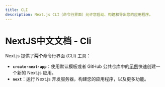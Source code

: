 ```yaml
---
title: CLI
description: Next.js CLI（命令行界面）允许您启动、构建和导出您的应用程序。
---
```


# NextJS中文文档 - Cli

Next.js 提供了**两个**命令行界面 (CLI) 工具：

- **`create-next-app`**：使用默认模板或者 GitHub 公共仓库中的[示例](https://github.com/vercel/next.js/tree/canary/examples)快速创建一个新的 Next.js 应用。
- **`next`**：运行 Next.js 开发服务器，构建您的应用程序，以及更多功能。
